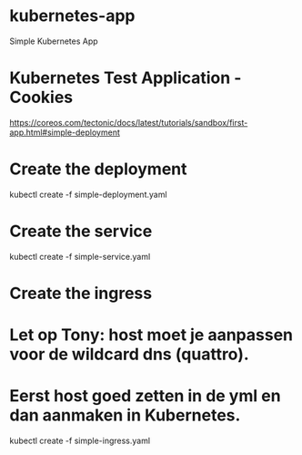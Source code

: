 # kubernetes-app
Simple Kubernetes App

# Kubernetes Test Application - Cookies
https://coreos.com/tectonic/docs/latest/tutorials/sandbox/first-app.html#simple-deployment

# Create the deployment
kubectl create -f simple-deployment.yaml

# Create the service
kubectl create -f simple-service.yaml

# Create the ingress
# Let op Tony: host moet je aanpassen voor de wildcard dns (quattro).
# Eerst host goed zetten in de yml en dan aanmaken in Kubernetes.
kubectl create -f simple-ingress.yaml
